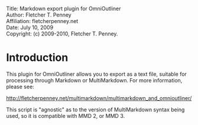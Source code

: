 Title:			Markdown export plugin for OmniOutliner  
Author:			Fletcher T. Penney  
Affiliation:	fletcherpenney.net  
Date:			July 10, 2009  
Copyright:		(c) 2009-2010, Fletcher T. Penney.  

# Introduction #

This plugin for OmniOutliner allows you to export as a text file, suitable for
processing through Markdown or MultiMarkdown. For more information, please
see:

<http://fletcherpenney.net/multimarkdown/multimarkdown_and_omnioutliner/>

This script is "agnostic" as to the version of MultiMarkdown syntax being
used, so it is compatible with MMD 2, or MMD 3.
